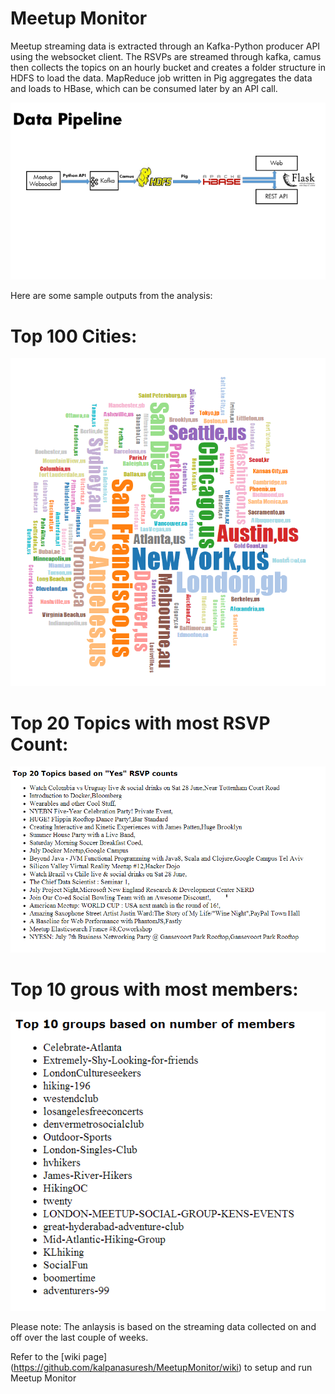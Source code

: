 Meetup Monitor
=============

Meetup streaming data is extracted through an Kafka-Python producer API using the websocket client. The RSVPs are streamed through kafka, camus then collects the topics on an hourly bucket and creates a folder structure in HDFS to load the data.
MapReduce job written in Pig aggregates the data and loads to HBase, which can be consumed later by an API call.


  
![Meetup Datapipeline](/Images/MeetupDataPipeline.png)

Here are some sample outputs from the analysis:

# Top 100 Cities:

![Top 100 Cities](/Screenshots/top100City.PNG)

# Top 20 Topics with most RSVP Count:

![Top 20 Topics](/Screenshots/top20Topics.PNG)

# Top 10 grous with most members:

![Top 10 groups](/Screenshots/top10groups.PNG)


Please note: The anlaysis is based on the streaming data collected on and off over the last couple of weeks.


Refer to the [wiki page] (https://github.com/kalpanasuresh/MeetupMonitor/wiki) to setup and run Meetup Monitor



